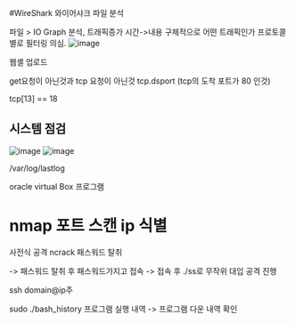 #WireShark
와이어샤크 파일 분석

파일 > IO Graph 분석, 트래픽증가 시간->내용 구체적으로 어떤 트래픽인가
프로토콜 별로 필터링 의심.
![image](https://github.com/user-attachments/assets/2c6bd3a9-d875-41da-9954-8156e5d9eeaf)

웹셸 업로드

get요청이 아닌것과 tcp 요청이 아닌것 tcp.dsport (tcp의 도착 포트가 80 인것)

tcp[13] == 18

## 시스템 점검
![image](https://github.com/user-attachments/assets/2a88f3ac-8f86-44e6-a793-0c2bde3392f6)
![image](https://github.com/user-attachments/assets/5c86fc49-d053-4cec-ab95-13095a8ed70c)

/var/log/lastlog

oracle virtual Box 프로그램

# nmap 포트 스캔 ip 식별

사전식 공격 ncrack 패스워드 탈취

-> 패스워드 탈취 후 패스워드가지고 접속
-> 접속 후 ./ss로 무작위 대입 공격 진행

ssh domain@ip주

sudo ./bash_history 프로그램 실행 내역 -> 프로그램 다운 내역 확인 
